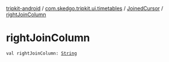 [tripkit-android](../../index.md) / [com.skedgo.tripkit.ui.timetables](../index.md) / [JoinedCursor](index.md) / [rightJoinColumn](./right-join-column.md)

# rightJoinColumn

`val rightJoinColumn: `[`String`](https://kotlinlang.org/api/latest/jvm/stdlib/kotlin/-string/index.html)
